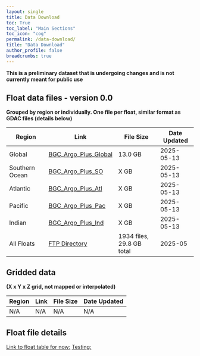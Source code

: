 ```yaml
---
layout: single
title: Data Download
toc: True
toc_label: "Main Sections"
toc_icon: "cog"
permalink: /data-download/
title: "Data Download"
author_profile: false
breadcrumbs: true
---
```


**This is a preliminary dataset that is undergoing changes and is not currently meant for public use**

## Float data files - version 0.0
**Grouped by region or individually. One file per float, similar format as GDAC files (details below)**

Region | Link | File Size | Date Updated
--- | --- | --- | --- 
Global | [BGC_Argo_Plus_Global](https://ftp.soest.hawaii.edu/bgc_argo_plus/BGC_Argo_Plus_Global.tgz) | 13.0 GB | 2025-05-13
Southern Ocean | [BGC_Argo_Plus_SO](https://ftp.soest.hawaii.edu/bgc_argo_plus/Basins/BGC_Argo_Plus_SO.tgz) | X GB | 2025-05-13
Atlantic | [BGC_Argo_Plus_Atl](https://ftp.soest.hawaii.edu/bgc_argo_plus/Basins/BGC_Argo_Plus_Atl.tgz) | X GB | 2025-05-13
Pacific | [BGC_Argo_Plus_Pac](https://ftp.soest.hawaii.edu/bgc_argo_plus/Basins/BGC_Argo_Plus_Pac.tgz) | X GB | 2025-05-13
Indian | [BGC_Argo_Plus_Ind](https://ftp.soest.hawaii.edu/bgc_argo_plus/Basins/BGC_Argo_Plus_Ind.tgz) | X GB | 2025-05-13
All Floats | [FTP Directory](https://ftp.soest.hawaii.edu/bgc_argo_plus/Individual_Floats) | 1934 files, 29.8 GB total | 2025-05

## Gridded data 
**(X x Y x Z grid, not mapped or interpolated)**

Region | Link | File Size | Date Updated
--- | --- | --- | --- 
N/A | N/A | N/A | N/A

## Float file details
[Link to float table for now:](https://www.bgc-argo-plus.info/float_table/)
[Testing:](https://www.bgc-argo-plus.info/test_table_3/)
